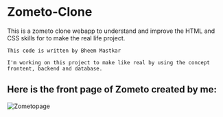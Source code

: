 # Zometo-Clone

This is a zometo clone webapp to understand and improve the HTML and CSS skills for to make the real life project.

    This code is written by Bheem Mastkar

    I'm working on this project to make like real by using the concept frontent, backend and database.                                    
                                             
                                         
  ## Here is the front page of Zometo created by me:
   
 
![Zometopage](https://user-images.githubusercontent.com/108661620/178242237-eff4c776-fdbb-4b9d-bd84-164d7aec270a.jpg)
